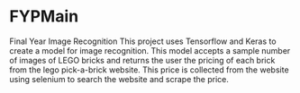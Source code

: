 # FYPMain
Final Year Image Recognition
This project uses Tensorflow and Keras to create a model for image recognition.
This model accepts a sample number of images of LEGO bricks and returns the user the pricing of each brick from
the lego pick-a-brick website. This price is collected from the website using selenium to search the website and scrape the price.
